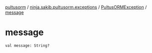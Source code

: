 [pultusorm](../../index.md) / [ninja.sakib.pultusorm.exceptions](../index.md) / [PultusORMException](index.md) / [message](.)

# message

`val message: String?`